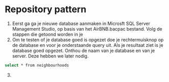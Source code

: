 # Repository pattern

1. Eerst ga ga je nieuwe database aanmaken in Microsft SQL Server Management Studio, op basis van het AirBNB.bacpac bestand. Volg de stappen die getoond worden in je 
2. Om te testen of je database goed is opgezet doe je rechtermuisknop op de database en voor je onderstaande query uit. Als je resultaat ziet is je database goed opgezet. Onthou de naam van je database en van je server. Deze hebben we later nodig.
```sh
select * from neighbourhoods
```
3. 
